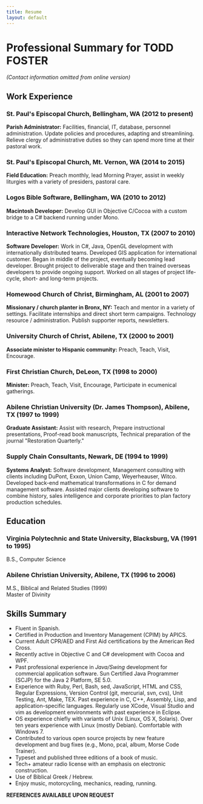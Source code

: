 ```yaml
---
title: Resume
layout: default
---
```


# Professional Summary for TODD FOSTER

*(Contact information omitted from online version)*

## Work Experience

### **St. Paul's Episcopal Church,** Bellingham, WA (2012 to present)
**Parish Administrator:** Facilities, financial, IT, database, personnel administration. Update policies and procedures, adapting and streamlining. Relieve clergy of administrative duties so they can spend more time at their pastoral work.

### **St. Paul's Episcopal Church,** Mt. Vernon, WA (2014 to 2015)
**Field Education:** Preach monthly, lead Morning Prayer, assist in weekly liturgies with a variety of presiders, pastoral care.

### **Logos Bible Software,** Bellingham, WA (2010 to 2012)
**Macintosh Developer:** Develop GUI in Objective C/Cocoa with a custom bridge to a C# backend running under Mono.

### **Interactive Network Technologies,** Houston, TX (2007 to 2010)
**Software Developer:** Work in C#, Java, OpenGL development with internationally distributed teams. Developed GIS application for international customer. Began in middle of the project, eventually becoming lead developer. Brought project to deliverable stage and then trained overseas developers to provide ongoing support. Worked on all stages of project life-cycle, short- and long-term projects.

### **Homewood Church of Christ,** Birmingham, AL (2001 to 2007)
**Missionary / church planter in Bronx, NY:** Teach and mentor in a variety of settings. Facilitate internships and direct short term campaigns. Technology resource / administration. Publish supporter reports, newsletters.

### **University Church of Christ,** Abilene, TX (2000 to 2001)
**Associate minister to Hispanic community:** Preach, Teach, Visit, Encourage.

### **First Christian Church,** DeLeon, TX (1998 to 2000)
**Minister:** Preach, Teach, Visit, Encourage, Participate in ecumenical gatherings.

### **Abilene Christian University** (Dr. James Thompson), Abilene, TX (1997 to 1999)
**Graduate Assistant:** Assist with research, Prepare instructional presentations, Proof-read book manuscripts, Technical preparation of the journal "Restoration Quarterly."

### **Supply Chain Consultants,** Newark, DE (1994 to 1999)
**Systems Analyst:** Software development, Management consulting with clients including DuPont, Exxon, Union Camp, Weyerheauser, Witco. Developed back-end mathematical transformations in C for demand management software. Assisted major clients developing software to combine history, sales intelligence and corporate priorities to plan factory production schedules.


## Education

### **Virginia Polytechnic and State University,** Blacksburg, VA (1991 to 1995)
B.S., Computer Science

### **Abilene Christian University,** Abilene, TX (1996 to 2006)
M.S., Biblical and Related Studies (1999)   
Master of Divinity

## Skills Summary
* Fluent in Spanish.
* Certified in Production and Inventory Management (CPIM) by APICS.
* Current Adult CPR/AED and First Aid certifications by the American Red Cross.
* Recently active in Objective C and C# development with Cocoa and WPF.
* Past professional experience in *Java/Swing* development for commercial application software. Sun Certified Java Programmer (SCJP) for the Java 2 Platform, SE 5.0.
* Experience with Ruby, Perl, Bash, sed, JavaScript, HTML and CSS, Regular Expressions, Version Control (git, mercurial, svn, cvs), Unit Testing, Ant, Make, TEX. Past experience in C, C++, Assembly, Lisp, and application-specific languages. Regularly use XCode, Visual Studio and vim as development environments with past experience in Eclipse.
* OS experience chiefly with variants of Unix (Linux, OS X, Solaris). Over ten years experience with Linux (mostly Debian). Comfortable with Windows 7.
* Contributed to various open source projects by new feature development and bug fixes (e.g., Mono, pcal, album, Morse Code Trainer).
* Typeset and published three editions of a book of music.
* Tech+ amateur radio license with an emphasis on electronic construction.
* Use of Biblical Greek / Hebrew.
* Enjoy music, motorcycling, mechanics, reading, running.


**REFERENCES AVAILABLE UPON REQUEST**
